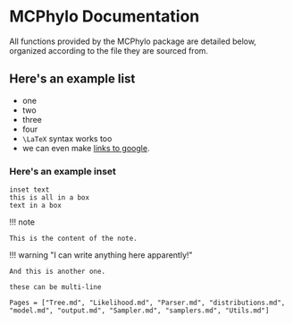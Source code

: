 # MCPhylo Documentation
All functions provided by the MCPhylo package are detailed below, organized according to the file they are sourced from.

## Here's an example list
- one
- two
- three
- four
- ``\LaTeX`` syntax works too
- we can even make [links to google](http://www.google.com).

### Here's an example inset
	inset text
	this is all in a box
	text in a box

!!! note

    This is the content of the note.

!!! warning "I can write anything here apparently!"

    And this is another one.

    these can be multi-line

```@contents
Pages = ["Tree.md", "Likelihood.md", "Parser.md", "distributions.md", "model.md", "output.md", "Sampler.md", "samplers.md", "Utils.md"]
```
